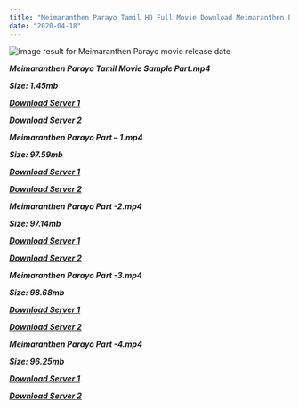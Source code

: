 ```yaml
---
title: "Meimaranthen Parayo Tamil HD Full Movie Download Meimaranthen Parayo Tamil HD Movie Download"
date: "2020-04-18"
---
```


![Image result for Meimaranthen Parayo movie release date](https://moviegalleri.net/wp-content/uploads/2015/10/Salman-Khan-Sonam-Kapoor-Meimaranthen-Parayo-Movie-First-Look-Poster.jpg)

**_Meimaranthen Parayo Tamil Movie Sample Part.mp4_**

**_Size: 1.45mb_**

**_[Download Server 1](http://s21.uptofiles.net//files/Tamil{300377c8a1a3ba2999b4bbe3381b1ea1a812b0b70d21946c68d529294a5c2999}202015{300377c8a1a3ba2999b4bbe3381b1ea1a812b0b70d21946c68d529294a5c2999}20Movies/Meimaranthen{300377c8a1a3ba2999b4bbe3381b1ea1a812b0b70d21946c68d529294a5c2999}20Parayo{300377c8a1a3ba2999b4bbe3381b1ea1a812b0b70d21946c68d529294a5c2999}20(2015){300377c8a1a3ba2999b4bbe3381b1ea1a812b0b70d21946c68d529294a5c2999}20DVDRip/Mp4{300377c8a1a3ba2999b4bbe3381b1ea1a812b0b70d21946c68d529294a5c2999}20HD/Meimaranthen{300377c8a1a3ba2999b4bbe3381b1ea1a812b0b70d21946c68d529294a5c2999}20Parayo{300377c8a1a3ba2999b4bbe3381b1ea1a812b0b70d21946c68d529294a5c2999}20Sample.mp4)_**

**_[Download Server 2](http://s21.uptofiles.net//files/Tamil{300377c8a1a3ba2999b4bbe3381b1ea1a812b0b70d21946c68d529294a5c2999}202015{300377c8a1a3ba2999b4bbe3381b1ea1a812b0b70d21946c68d529294a5c2999}20Movies/Meimaranthen{300377c8a1a3ba2999b4bbe3381b1ea1a812b0b70d21946c68d529294a5c2999}20Parayo{300377c8a1a3ba2999b4bbe3381b1ea1a812b0b70d21946c68d529294a5c2999}20(2015){300377c8a1a3ba2999b4bbe3381b1ea1a812b0b70d21946c68d529294a5c2999}20DVDRip/Mp4{300377c8a1a3ba2999b4bbe3381b1ea1a812b0b70d21946c68d529294a5c2999}20HD/Meimaranthen{300377c8a1a3ba2999b4bbe3381b1ea1a812b0b70d21946c68d529294a5c2999}20Parayo{300377c8a1a3ba2999b4bbe3381b1ea1a812b0b70d21946c68d529294a5c2999}20Sample.mp4)_**

**_Meimaranthen Parayo Part – 1.mp4_**

**_Size: 97.59mb_**

**_[Download Server 1](http://s21.uptofiles.net//files/Tamil{300377c8a1a3ba2999b4bbe3381b1ea1a812b0b70d21946c68d529294a5c2999}202015{300377c8a1a3ba2999b4bbe3381b1ea1a812b0b70d21946c68d529294a5c2999}20Movies/Meimaranthen{300377c8a1a3ba2999b4bbe3381b1ea1a812b0b70d21946c68d529294a5c2999}20Parayo{300377c8a1a3ba2999b4bbe3381b1ea1a812b0b70d21946c68d529294a5c2999}20(2015){300377c8a1a3ba2999b4bbe3381b1ea1a812b0b70d21946c68d529294a5c2999}20DVDRip/Mp4{300377c8a1a3ba2999b4bbe3381b1ea1a812b0b70d21946c68d529294a5c2999}20HD/Meimaranthen{300377c8a1a3ba2999b4bbe3381b1ea1a812b0b70d21946c68d529294a5c2999}20Parayo{300377c8a1a3ba2999b4bbe3381b1ea1a812b0b70d21946c68d529294a5c2999}20Part-1.mp4)_**

**_[Download Server 2](http://s21.uptofiles.net//files/Tamil{300377c8a1a3ba2999b4bbe3381b1ea1a812b0b70d21946c68d529294a5c2999}202015{300377c8a1a3ba2999b4bbe3381b1ea1a812b0b70d21946c68d529294a5c2999}20Movies/Meimaranthen{300377c8a1a3ba2999b4bbe3381b1ea1a812b0b70d21946c68d529294a5c2999}20Parayo{300377c8a1a3ba2999b4bbe3381b1ea1a812b0b70d21946c68d529294a5c2999}20(2015){300377c8a1a3ba2999b4bbe3381b1ea1a812b0b70d21946c68d529294a5c2999}20DVDRip/Mp4{300377c8a1a3ba2999b4bbe3381b1ea1a812b0b70d21946c68d529294a5c2999}20HD/Meimaranthen{300377c8a1a3ba2999b4bbe3381b1ea1a812b0b70d21946c68d529294a5c2999}20Parayo{300377c8a1a3ba2999b4bbe3381b1ea1a812b0b70d21946c68d529294a5c2999}20Part-1.mp4)_**

**_Meimaranthen Parayo Part -2.mp4_**

**_Size: 97.14mb_**

**_[Download Server 1](http://s21.uptofiles.net//files/Tamil{300377c8a1a3ba2999b4bbe3381b1ea1a812b0b70d21946c68d529294a5c2999}202015{300377c8a1a3ba2999b4bbe3381b1ea1a812b0b70d21946c68d529294a5c2999}20Movies/Meimaranthen{300377c8a1a3ba2999b4bbe3381b1ea1a812b0b70d21946c68d529294a5c2999}20Parayo{300377c8a1a3ba2999b4bbe3381b1ea1a812b0b70d21946c68d529294a5c2999}20(2015){300377c8a1a3ba2999b4bbe3381b1ea1a812b0b70d21946c68d529294a5c2999}20DVDRip/Mp4{300377c8a1a3ba2999b4bbe3381b1ea1a812b0b70d21946c68d529294a5c2999}20HD/Meimaranthen{300377c8a1a3ba2999b4bbe3381b1ea1a812b0b70d21946c68d529294a5c2999}20Parayo{300377c8a1a3ba2999b4bbe3381b1ea1a812b0b70d21946c68d529294a5c2999}20Part-2.mp4)_**

**_[Download Server 2](http://s21.uptofiles.net//files/Tamil{300377c8a1a3ba2999b4bbe3381b1ea1a812b0b70d21946c68d529294a5c2999}202015{300377c8a1a3ba2999b4bbe3381b1ea1a812b0b70d21946c68d529294a5c2999}20Movies/Meimaranthen{300377c8a1a3ba2999b4bbe3381b1ea1a812b0b70d21946c68d529294a5c2999}20Parayo{300377c8a1a3ba2999b4bbe3381b1ea1a812b0b70d21946c68d529294a5c2999}20(2015){300377c8a1a3ba2999b4bbe3381b1ea1a812b0b70d21946c68d529294a5c2999}20DVDRip/Mp4{300377c8a1a3ba2999b4bbe3381b1ea1a812b0b70d21946c68d529294a5c2999}20HD/Meimaranthen{300377c8a1a3ba2999b4bbe3381b1ea1a812b0b70d21946c68d529294a5c2999}20Parayo{300377c8a1a3ba2999b4bbe3381b1ea1a812b0b70d21946c68d529294a5c2999}20Part-2.mp4)_**

**_Meimaranthen Parayo Part -3.mp4_**

**_Size: 98.68mb_**

**_[Download Server 1](http://s21.uptofiles.net//files/Tamil{300377c8a1a3ba2999b4bbe3381b1ea1a812b0b70d21946c68d529294a5c2999}202015{300377c8a1a3ba2999b4bbe3381b1ea1a812b0b70d21946c68d529294a5c2999}20Movies/Meimaranthen{300377c8a1a3ba2999b4bbe3381b1ea1a812b0b70d21946c68d529294a5c2999}20Parayo{300377c8a1a3ba2999b4bbe3381b1ea1a812b0b70d21946c68d529294a5c2999}20(2015){300377c8a1a3ba2999b4bbe3381b1ea1a812b0b70d21946c68d529294a5c2999}20DVDRip/Mp4{300377c8a1a3ba2999b4bbe3381b1ea1a812b0b70d21946c68d529294a5c2999}20HD/Meimaranthen{300377c8a1a3ba2999b4bbe3381b1ea1a812b0b70d21946c68d529294a5c2999}20Parayo{300377c8a1a3ba2999b4bbe3381b1ea1a812b0b70d21946c68d529294a5c2999}20Part-3.mp4)_**

**_[Download Server 2](http://s21.uptofiles.net//files/Tamil{300377c8a1a3ba2999b4bbe3381b1ea1a812b0b70d21946c68d529294a5c2999}202015{300377c8a1a3ba2999b4bbe3381b1ea1a812b0b70d21946c68d529294a5c2999}20Movies/Meimaranthen{300377c8a1a3ba2999b4bbe3381b1ea1a812b0b70d21946c68d529294a5c2999}20Parayo{300377c8a1a3ba2999b4bbe3381b1ea1a812b0b70d21946c68d529294a5c2999}20(2015){300377c8a1a3ba2999b4bbe3381b1ea1a812b0b70d21946c68d529294a5c2999}20DVDRip/Mp4{300377c8a1a3ba2999b4bbe3381b1ea1a812b0b70d21946c68d529294a5c2999}20HD/Meimaranthen{300377c8a1a3ba2999b4bbe3381b1ea1a812b0b70d21946c68d529294a5c2999}20Parayo{300377c8a1a3ba2999b4bbe3381b1ea1a812b0b70d21946c68d529294a5c2999}20Part-3.mp4)_**

**_Meimaranthen Parayo Part -4.mp4_**

**_Size: 96.25mb_**

**_[Download Server 1](http://s21.uptofiles.net//files/Tamil{300377c8a1a3ba2999b4bbe3381b1ea1a812b0b70d21946c68d529294a5c2999}202015{300377c8a1a3ba2999b4bbe3381b1ea1a812b0b70d21946c68d529294a5c2999}20Movies/Meimaranthen{300377c8a1a3ba2999b4bbe3381b1ea1a812b0b70d21946c68d529294a5c2999}20Parayo{300377c8a1a3ba2999b4bbe3381b1ea1a812b0b70d21946c68d529294a5c2999}20(2015){300377c8a1a3ba2999b4bbe3381b1ea1a812b0b70d21946c68d529294a5c2999}20DVDRip/Mp4{300377c8a1a3ba2999b4bbe3381b1ea1a812b0b70d21946c68d529294a5c2999}20HD/Meimaranthen{300377c8a1a3ba2999b4bbe3381b1ea1a812b0b70d21946c68d529294a5c2999}20Parayo{300377c8a1a3ba2999b4bbe3381b1ea1a812b0b70d21946c68d529294a5c2999}20Part-4.mp4)_**

**_[Download Server 2](http://s21.uptofiles.net//files/Tamil{300377c8a1a3ba2999b4bbe3381b1ea1a812b0b70d21946c68d529294a5c2999}202015{300377c8a1a3ba2999b4bbe3381b1ea1a812b0b70d21946c68d529294a5c2999}20Movies/Meimaranthen{300377c8a1a3ba2999b4bbe3381b1ea1a812b0b70d21946c68d529294a5c2999}20Parayo{300377c8a1a3ba2999b4bbe3381b1ea1a812b0b70d21946c68d529294a5c2999}20(2015){300377c8a1a3ba2999b4bbe3381b1ea1a812b0b70d21946c68d529294a5c2999}20DVDRip/Mp4{300377c8a1a3ba2999b4bbe3381b1ea1a812b0b70d21946c68d529294a5c2999}20HD/Meimaranthen{300377c8a1a3ba2999b4bbe3381b1ea1a812b0b70d21946c68d529294a5c2999}20Parayo{300377c8a1a3ba2999b4bbe3381b1ea1a812b0b70d21946c68d529294a5c2999}20Part-4.mp4)_**
